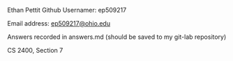 ﻿Ethan Pettit
Github Usernamer: ep509217

Email address: ep509217@ohio.edu

Answers recorded in answers.md (should be saved to my git-lab repository)

CS 2400, Section 7
